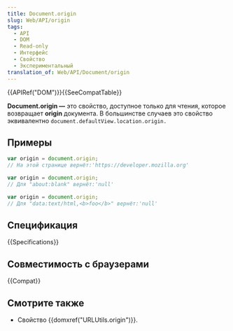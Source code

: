 ```yaml
---
title: Document.origin
slug: Web/API/origin
tags:
  - API
  - DOM
  - Read-only
  - Интерфейс
  - Свойство
  - Экспериментальный
translation_of: Web/API/Document/origin
---
```


{{APIRef("DOM")}}{{SeeCompatTable}}

**Document.origin —** это свойство, доступное только для чтения, которое возвращает **origin** документа. В большинстве случаев это свойство эквивалентно `document.defaultView.location.origin.`

## Примеры

```js
var origin = document.origin;
// На этой странице вернёт:'https://developer.mozilla.org'

var origin = document.origin;
// Для "about:blank" вернёт:'null'

var origin = document.origin;
// Для "data:text/html,<b>foo</b>" вернёт:'null'
```

## Спецификация

{{Specifications}}

## Совместимость с браузерами

{{Compat}}

## Смотрите также

- Свойство {{domxref("URLUtils.origin")}}.
